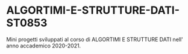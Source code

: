 # ALGORTIMI-E-STRUTTURE-DATI-ST0853
Mini progetti sviluppati al corso di ALGORTIMI E STRUTTURE DATI nell' anno accademico 2020-2021.
